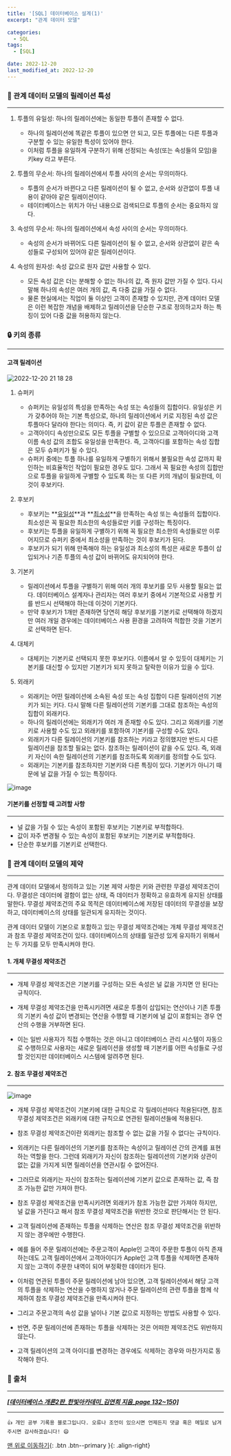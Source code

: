 ```yaml
---
title: '[SQL] 데이터베이스 설계(1)'
excerpt: "관계 데이터 모델"

categories:
  - SQL
tags: 
  - [SQL]

date: 2022-12-20
last_modified_at: 2022-12-20
---
```


### 🫶 관계 데이터 모델의 릴레이션 특성

---

1. 투플의 유일성: 하나의 릴레이션에는 동일한 투플이 존재할 수 없다.
   
   - 하나의 릴레이션에 똑같은 투플이 있으면 안 되고, 모든 투플에는 다른 투플과 구분할 수 있는 유일한 특성이 있어야 한다.
   - 이처럼 투플을 유일하게 구분하기 위해 선정되는 속성(또는 속성들의 모임)을 키key 라고 부른다.

2. 투플의 무순서: 하나의 릴레이션에서 투플 사이의 순서는 무의미하다.
   
   - 투플의 순서가 바뀐다고 다른 릴레이션이 될 수 없고, 순서와 상관없이 투플 내용이 같아야 같은 릴레이션이다.
   - 테이터베이스는 위치가 아닌 내용으로 검색되므로 투플의 순서는 중요하지 않다.

3. 속성의 무순서: 하나의 릴레이션에서 속성 사이의 순서는 무의미하다.
   
   - 속성의 순서가 바뀌어도 다른 릴레이션이 될 수 없고, 순서와 상관없이 같은 속성들로 구성되어 있어야 같은 릴레이션이다.

4. 속성의 원자성: 속성 값으로 원자 값만 사용할 수 있다.
   
   - 모든 속성 값은 더는 분해할 수 없는 하나의 값, 즉 원자 값만 가질 수 있다. 다시 말해 하나의 속성은 여러 개의 값, 즉 다중 값을 가질 수 없다.
   - 물론 현실에서는 직업이 둘 이상인 고객이 존재할 수 있지만, 관계 데이터 모델은 이런 복잡한 개념을 배제하고 릴레이션을 단순한 구조로 정의하고자 하는 특징이 있어 다중 값을 허용하지 않는다.

### 🔒 키의 종류

---

#### 고객 릴레이션

![2022-12-20 21 18 28](https://user-images.githubusercontent.com/87158339/208665929-2f082610-e37f-4e37-a76c-457edabb7534.png)

1. 슈퍼키
   
   - 슈퍼키는 유일성의 특성을 만족하는 속성 또는 속성들의 집합이다. 유일성은 키가 갖추어야 하는 기본 특성으로, 하나의 릴레이션에서 키로 지정된 속성 값은 투플마다 달라야 한다는 의미다. 즉, 키 값이 같은 투플은 존재할 수 없다.
   - 고객아이디 속성만으로도 모든 투플을 구별할 수 있으므로 고객아이디와 고객이름 속성 값의 조합도 유일성을 만족한다. 즉, 고객아디를 포함하는 속성 집합은 모두 슈퍼키가 될 수 있다.
   - 슈퍼키 중에는 투플 하나를 유일하게 구별하기 위해서 불필요한 속성 값까지 확인하는 비효율적인 작업이 필요한 경우도 있다. 그래서 꼭 필요한 속성의 집합만으로 투플을 유일하게 구별할 수 있도록 하는 또 다른 키의 개념이 필요한데, 이것이 후보키다.

2. 후보키
   
   - 후보키는 **<u>유일성</u>**과 **<u>최소성</u>**을 만족하는 속성 또는 속성들의 집합이다. 최소성은 꼭 필요한 최소한의 속성들로만 키를 구성하는 특징이다. 
   - 후보키는 투플을 유일하게 구별하기 위해 꼭 필요한 최소한의 속성들로만 이루어지므로 슈퍼키 중에서 최소성을 만족하는 것이 후보키가 된다.
   - 후보키가 되기 위해 만족해야 하는 유일성과 최소성의 특성은 새로운 투플이 삽입되거나 기존 투플의 속성 값이 바뀌어도 유지되어야 한다.

3. 기본키
   
   - 릴레이션에서 투플을 구별하기 위해 여러 개의 후보키를 모두 사용할 필요는 없다. 데이터베이스 설계자나 관리자는 여러 후보키 중에서 기본적으로 사용할 키를 반드시 선택해야 하는데 이것이 기본키다.
   - 만약 후보키가 1개만 존재하면 당연히 해당 후보키를 기본키로 선택해야 하겠지만 여러 개일 경우에는 데이터베이스 사용 환경을 고려하여 적합한 것을 기본키로 선택하면 된다. 

4. 대체키
   
   - 대체키는 기본키로 선택되지 못한 후보키다. 이름에서 알 수 있듯이 대체키는 기본키를 대신할 수 있지만 기본키가 되지 못하고 탈락한 이유가 있을 수 있다. 

5. 외래키
   
   - 외래키는 어떤 릴레이션에 소속된 속성 또는 속성 집합이 다른 릴레이션의 기본키가 되는 키다. 다시 말해 다른 릴레이션의 기본키를 그대로 참조하는 속성의 집합이 외래키다.
   - 하나의 릴레이션에는 외래키가 여러 개 존재할 수도 있다. 그리고 외래키를 기본키로 사용할 수도 있고 외래키를 포함하여 기본키를 구성할 수도 있다.
   - 외래키가 다른 릴레이션의 기본키를 참조하는 키라고 정의했지만 반드시 다른 릴레이션을 참조할 필요는 없다. 참조하는 릴레이션이 같을 수도 있다. 즉, 외래키 자신이 속한 릴레이션의 기본키를 참조하도록 외래키를 정의할 수도 있다.
   - 외래키는 기본키를 참조하지만 기본키와 다른 특징이 있다. 기본키가 아니기 때문에 널 값을 가질 수 있는 특징이다.

![image](https://user-images.githubusercontent.com/87158339/208674317-52945f75-3365-495c-aa6c-65d3e4a8b521.png) 

#### 기본키를 선정할 때 고려할 사항

---

- 널 값을 가질 수 있는 속성이 포함된 후보키는 기본키로 부적합하다.
- 값이 자주 변경될 수 있는 속성이 포함된 후보키는 기본키로 부적합하다.
- 단순한 후보키를 기본키로 선택한다.

### 🎯 관계 데이터 모델의 제약

---

관계 데이터 모델에서 정의하고 있는 기본 제약 사항은 키와 관련한 무결성 제약조건이다. 무결성은 데이터에 결함이 없는 상태, 즉 데이터가 정확하고 유효하게 유지된 상태를 말한다. 무결성 제약조건의 주요 목적은 데이터베이스에 저장된 데이터의 무결성을 보장하고, 데이터베이스의 상태를 일관되게 유지하는 것이다.

관계 데이터 모델이 기본으로 포함하고 있는 무결성 제약조건에는 개체 무결성 제약조건과 참조 무결성 제약조건이 있다. 데이터베이스의 상태를 일관성 있게 유지하기 위해서는 두 가지를 모두 만족시켜야 한다.

#### 1. 개체 무결성 제약조건

---

- 개체 무결성 제약조건은 기본키를 구성하는 모든 속성은 널 값을 가지면 안 된다는 규칙이다.

- 개체 무결성 제약조건을 만족시키려면 새로운 투플이 삽입되는 연산이나 기존 투플의 기본키 속성 값이 변경되는 연산을 수행할 때 기본키에 널 값이 포함되는 경우 연산의 수행을 거부하면 된다.

- 이는 일반 사용자가 직접 수행하는 것은 아니고 데이터베이스 관리 시스템이 자동으로 수행하므로 사용자는 새로운 릴레이션을 생성할 때 기본키를 어떤 속성들로 구성할 것인지만 데이터베이스 시스템에 알려주면 된다.

#### 2. 참조 무결성 제약조건

---

![image](https://user-images.githubusercontent.com/87158339/208678797-f4e6cdd6-916a-4d42-8f4a-e851dfbdcf20.png)

- 개체 무결성 제약조건이 기본키에 대한 규칙으로 각 릴레이션마다 적용된다면, 참조 무결성 제약조건은 외래키에 대한 규칙으로 연관된 릴레이션들에 적용된다.

- 참조 무결성 제약조건이란 외래키는 참조할 수 없는 값을 가질 수 없다는 규칙이다. 

- 외래키는 다른 릴레이션의 기본키를 참조하는 속성이고 릴레이션 간의 관계를 표현하는 역할을 한다. 그런데 외래키가 자신이 참조하는 릴레이션의 기본키와 상관이 없는 값을 가지게 되면 릴레이션을 연관시킬 수 없어진다.

- 그러므로 외래키는 자신이 참조하는 릴레이션에 기본키 값으로 존재하는 값, 즉 참조 가능한 값만 가져야 한다.

- 참조 무결성 제약조건을 만족시키려면 외래키가 참조 가능한 값만 가져야 하지만, 널 값을 가진다고 해서 참조 무결성 제약조건을 위반한 것으로 판단해서는 안 된다.

- 고객 릴레이션에 존재하는 투플을 삭제하는 연산은 참조 무결성 제약조건을 위반하지 않는 경우에만 수행한다.

- 예를 들어 주문 릴레이션에는 주문고객이 Apple인 고객이 주문한 투플이 아직 존재하는데도 고객 릴레이션에서 고객아이디가 Apple인 고객 투플을 삭제하면 존재하지 않는 고객이 주문한 내역이 되어 부정확한 데이터가 된다.

- 이처럼 연관된 투플이 주문 릴레이션에 남아 있으면, 고객 릴레이션에서 해당 고객의 투플을 삭제하는 연산을 수행하지 않거나 주문 릴레이션의 관련 투플을 함께 삭제하여 참조 무결성 제약조건을 만족시켜야 한다. 

- 그리고 주문고객의 속성 값을 널이나 기본 값으로 지정하는 방법도 사용할 수 있다.

- 반면, 주문 릴레이션에 존재하는 투플을 삭제하는 것은 어떠한 제약조건도 위반하지 않는다.

- 고객 릴레이션의 고객 아이디를 변경하는 경우에도 삭제하는 경우와 마찬가지로 동작해야 한다.


### 📌 출처

---

***<u>[데이터베이스 개론2판_한빛아카데미_김연희 지음_page 132~150]</u>***

***

    👍 개인 공부 기록용 블로그입니다. 오류나 조언이 있으시면 언제든지 댓글 혹은 메일로 남겨주시면 감사하겠습니다! 😄

[맨 위로 이동하기](#){: .btn .btn--primary }{: .align-right}

